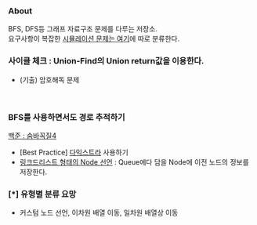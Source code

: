 ### About
BFS, DFS등 그래프 자료구조 문제를 다루는 저장소.  
요구사항이 복잡한 [시뮬레이션 문제는 여기](#)에 따로 분류한다.

### 사이클 체크 : Union-Find의 Union return값을 이용한다.  
  - (기출) 암호해독 문제

<br>

### BFS를 사용하면서도 경로 추적하기
[백준 : 숨바꼭질4](https://www.acmicpc.net/problem/13913)
- [Best Practice] [다익스트라](#) 사용하기
- [링크드리스트 형태의 Node 선언](#) : Queue에다 담을 Node에 이전 노드의 정보를 저장한다. 

### [*] 유형별 분류 요망
- 커스텀 노드 선언, 이차원 배열 이동, 일차원 배열상 이동